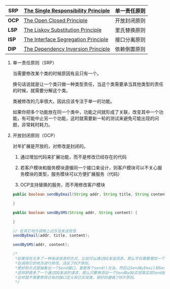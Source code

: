| **SRP** | [The Single Responsibility Principle](http://www.objectmentor.com/resources/articles/srp.pdf) | 单一责任原则 |
| ------- | ------------------------------------------------------------ | ------------ |
| **OCP** | [The Open Closed Principle](http://www.objectmentor.com/resources/articles/ocp.pdf) | 开放封闭原则 |
| **LSP** | [The Liskov Substitution Principle](http://www.objectmentor.com/resources/articles/lsp.pdf) | 里氏替换原则 |
| **ISP** | [The Interface Segregation Principle](http://www.objectmentor.com/resources/articles/isp.pdf) | 接口分离原则 |
| **DIP** | [The Dependency Inversion Principle](http://www.objectmentor.com/resources/articles/dip.pdf) | 依赖倒置原则 |

1. 单一责任原则（SRP）

   当需要修改某个类的时候原因有且只有一个。

   换句话说就是让一个类只做一种类型责任，当这个类需要承当其他类型的责任的时候，就需要分解这个类。

   类被修改的几率很大，因此应该专注于单一的功能。

   如果你把多个功能放在同一个类中，功能之间就形成了关联，改变其中一个功能，有可能中止另一个功能，这时就需要新一轮的测试来避免可能出现的问题，非常耗时耗力。

2. 开放封闭原则（OCP）

   对年扩展是开放的，对修改是封闭的。

   1) 通过增加代码来扩展功能，而不是修改已经存在的代码

   2) 若客户模块和服务模块遵循同一个接口来设计，则客户模块可以不关心服务模块的类型，服务模块可以方便扩展服务（代码）

   3) OCP支持替换的服务，而不用修改客户模块

   ```java
   public boolean sendByEmail(String addr, String title, String content) {
   
   }
   
   public boolean sendBySMS(String addr, String content) {
   
   }
   
   // 在其它地方调用上述方法发送信息
   sendByEmail(addr, title, content);
   
   sendBySMS(addr, content);
   
   /*
    *如果现在又多了一种发送信息的方式，比如可以通过QQ发送信息，那么不仅需要增加一个方法sendByQQ()，还需要
    *在调用它的地方进行修改，违反了OCP原则，
    *更好的方式是抽象出一个Send接口，里面有个send()方法，然后让SendByEmail和SendBySMS去实现它既可。
    *这样即使多了一个通过QQ发送的请求，那么只要再添加一个SendByQQ实现类实现Send接口既可。
    *这样就不需要修改已有的接口定义和已实现类，很好的遵循了OCP原则。
    */
   ```
